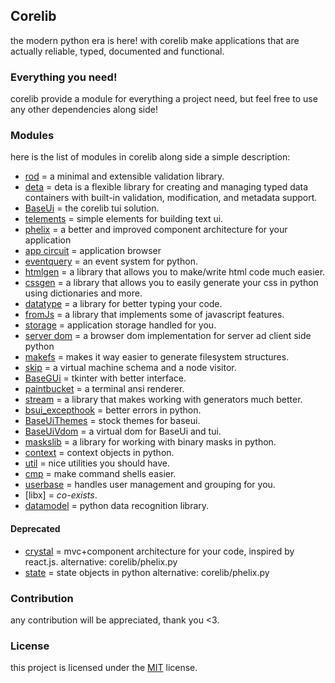## Corelib

the modern python era is here! with corelib make applications
that are actually reliable, typed, documented and functional.

### Everything you need!

corelib provide a module for everything a project need, but
feel free to use any other dependencies along side!

### Modules

here is the list of modules in corelib along
side a simple description:

- [rod](rod.py) = a minimal and extensible validation library.
- [deta](detacls.py) = deta is a flexible library for creating and managing typed data containers with built-in validation, modification, and metadata support.
- [BaseUi](BaseUi.py) = the corelib tui solution.
- [telements](telements.py) = simple elements for building text ui.
- [phelix](phelix.py) = a better and improved component architecture for your application
- [app circuit](appcircuit.py) = application browser
- [eventquery](eventquery.py) = an event system for python.
- [htmlgen](htmlgen.py) = a library that allows you to make/write html code much easier.
- [cssgen](cssgen.py) = a library that allows you to easily generate your css in python using dictionaries and more.
- [datatype](datatype.py) = a library for better typing your code.
- [fromJs](fromJs.py) = a library that implements some of javascript features.
- [storage](storage.py) = application storage handled for you.
- [server dom](serverdom.py) = a browser dom implementation for server ad client side python
- [makefs](makefs.py) = makes it way easier to generate filesystem structures.
- [skip](skip.py) = a virtual machine schema and a node visitor.
- [BaseGUi](BaseGUi.py) = tkinter with better interface.
- [paintbucket](paintbucket.py) = a terminal ansi renderer.
- [stream](stream.py) = a library that makes working with generators much better.
- [bsui_excepthook](bsui_excepthook.py) = better errors in python.
- [BaseUiThemes](BaseUiThemes.py) = stock themes for baseui.
- [BaseUiVdom](BaseUiVdom.py) = a virtual dom for BaseUi and tui.
- [maskslib](maskslib.py) = a library for working with binary masks in python.
- [context](context.py) = context objects in python.
- [util](util.py) = nice utilities you should have.
- [cmp](cmp.py) = make command shells easier.
- [userbase](userbase.py) = handles user management and grouping for you.
- [libx] = _co-exists_.
- [datamodel](datamodel.py) = python data recognition library.

#### Deprecated

- [crystal](deprecated/crystal.py) = mvc+component architecture for your code, inspired by react.js.
  alternative: corelib/phelix.py
- [state](deprecated/state.py) = state objects in python
  alternative: corelib/phelix.py

### Contribution

any contribution will be appreciated, thank you <3.

### License

this project is licensed under the [MIT](license) license.
